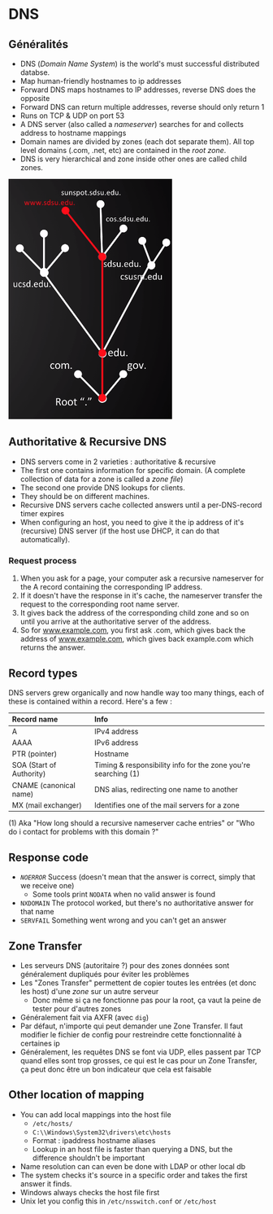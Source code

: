 # DNS

## Généralités

* DNS \(_Domain Name System_\) is the world's must successful distributed databse.
* Map human-friendly hostnames to ip addresses
* Forward DNS maps hostnames to IP addresses, reverse DNS does the opposite
* Forward DNS can return multiple addresses, reverse should only return 1
* Runs on TCP & UDP on port 53
* A DNS server \(also called a _nameserver_\) searches for and collects address to hostname mappings
* Domain names are divided by zones \(each dot separate them\). All top level domains \(.com, .net, etc\) are contained in the _root zone_.
* DNS is very hierarchical and zone inside other ones are called child zones.

![](../../.gitbook/assets/dns.png)

## Authoritative & Recursive DNS

* DNS servers come in 2 varieties : authoritative & recursive
* The first one contains information for specific domain. \(A complete collection of data for a zone is called a _zone file_\)
* The second one provide DNS lookups for clients.
* They should be on different machines.
* Recursive DNS servers cache collected answers until a per-DNS-record timer expires
* When configuring an host, you need to give it the ip address of it's \(recursive\) DNS server \(if the host use DHCP, it can do that automatically\).

### Request process

1. When you ask for a page, your computer ask a recursive nameserver for the A record containing the corresponding IP address. 
2. If it doesn't have the response in it's cache, the nameserver transfer the request to the corresponding root name server. 
3. It gives back the address of the corresponding child zone and so on until you arrive at the authoritative server of the address. 
4. So for www.example.com, you first ask .com, which gives back the address of www.example.com, which gives back example.com which returns the answer.

## Record types

DNS servers grew organically and now handle way too many things, each of these is contained within a record. Here's a few :

| Record name | Info |
| :--- | :--- |
| A | IPv4 address |
| AAAA | IPv6 address |
| PTR \(pointer\) | Hostname |
| SOA \(Start of Authority\) | Timing & responsibility info for the zone you're searching \(1\) |
| CNAME \(canonical name\) | DNS alias, redirecting one name to another |
| MX \(mail exchanger\) | Identifies one of the mail servers for a zone |

\(1\) Aka "How long should a recursive nameserver cache entries" or "Who do i contact for problems with this domain ?"

## Response code

* _`NOERROR`_ Success \(doesn't mean that the answer is correct, simply that we receive one\)
  * Some tools print `NODATA` when no valid answer is found
* `NXDOMAIN` The protocol worked, but there's no authoritative answer for that name
* `SERVFAIL` Something went wrong and you can't get an answer

## Zone Transfer

*  Les serveurs DNS \(autoritaire ?\) pour des zones données sont généralement dupliqués pour éviter les problèmes
* Les "Zones Transfer" permettent de copier toutes les entrées \(et donc les host\) d'une _zone_ sur un autre serveur
  * Donc même si ça ne fonctionne pas pour la root, ça vaut la peine de tester pour d'autres zones
* Généralement fait via AXFR \(avec `dig`\)
* Par défaut, n'importe qui peut demander une Zone Transfer. Il faut modifier le fichier de config pour restreindre cette fonctionnalité à certaines ip
* Généralement, les requêtes DNS se font via UDP, elles passent par TCP quand elles sont trop grosses, ce qui est le cas pour un Zone Transfer, ça peut donc être un bon indicateur que cela est faisable

## Other location of mapping

* You can add local mappings into the host file
  * `/etc/hosts/`
  * `C:\\Windows\System32\drivers\etc\hosts`
  * Format : ipaddress hostname aliases
  * Lookup in an host file is faster than querying a DNS, but the difference shouldn't be important
* Name resolution can can even be done with LDAP or other local db
* The system checks it's source in a specific order and takes the first answer it finds.
* Windows always checks the host file first
* Unix let you config this in `/etc/nsswitch.conf` or `/etc/host`

